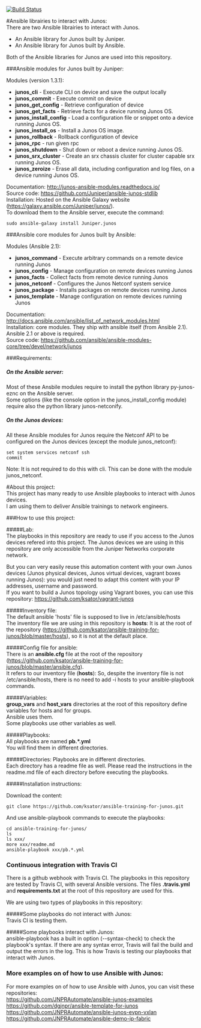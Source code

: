 [![Build Status](https://travis-ci.org/ksator/ansible-training-for-junos.svg?branch=master)](https://travis-ci.org/ksator/ansible-training-for-junos)  

#Ansible librairies to interact with Junos:  
There are two Ansible librairies to interact with Junos.  
- An Ansible library for Junos built by Juniper.  
- An Ansible library for Junos built by Ansible.  

Both of the Ansible libraries for Junos are used into this repository.  

###Ansible modules for Junos built by Juniper:  

Modules (version 1.3.1):     
- **junos_cli** - Execute CLI on device and save the output locally  
- **junos_commit** - Execute commit on device  
- **junos_get_config** - Retrieve configuration of device  
- **junos_get_facts** - Retrieve facts for a device running Junos OS.  
- **junos_install_config** - Load a configuration file or snippet onto a device running Junos OS.  
- **junos_install_os** - Install a Junos OS image.  
- **junos_rollback** - Rollback configuration of device  
- **junos_rpc** - run given rpc  
- **junos_shutdown** - Shut down or reboot a device running Junos OS.  
- **junos_srx_cluster** - Create an srx chassis cluster for cluster capable srx running Junos OS.  
- **junos_zeroize** - Erase all data, including configuration and log files, on a device running Junos OS.  

Documentation: http://junos-ansible-modules.readthedocs.io/  
Source code: https://github.com/Juniper/ansible-junos-stdlib  
Installation: Hosted on the Ansible Galaxy website (https://galaxy.ansible.com/Juniper/junos/).  
To download them to the Ansible server, execute the command:   
```
sudo ansible-galaxy install Juniper.junos  
```

###Ansible core modules for Junos built by Ansible:   

Modules (Ansible 2.1):   
- **junos_command** - Execute arbitrary commands on a remote device running Junos  
- **junos_config** - Manage configuration on remote devices running Junos  
- **junos_facts** - Collect facts from remote device running Junos  
- **junos_netconf** - Configures the Junos Netconf system service  
- **junos_package** - Installs packages on remote devices running Junos  
- **junos_template** - Manage configuration on remote devices running Junos  

Documentation: http://docs.ansible.com/ansible/list_of_network_modules.html    
Installation: core modules. They ship with ansible itself (from Ansible 2.1). Ansible 2.1 or above is required.    
Source code: https://github.com/ansible/ansible-modules-core/tree/devel/network/junos  

###Requirements:  

##### On the Ansible server:

Most of these Ansbile modules require to install the python library py-junos-eznc on the Ansible server.  
Some options (like the console option in the junos_install_config module) require also the python library junos-netconify.

##### On the Junos devices:

All these Ansible modules for Junos require the Netconf API to be configured on the Junos devices (except the module junos_netconf):
```
set system services netconf ssh
commit
```
Note: It is not required to do this with cli. This can be done with the module junos_netconf. 

#About this project:   
This project has many ready to use Ansible playbooks to interact with Junos devices.    
I am using them to deliver Ansible trainings to network engineers.  

###How to use this project: 

#####Lab:  
The playbooks in this repository are ready to use if you access to the Junos devices refered into this project. 
The Junos devices we are using in this repository are only accessible from the Juniper Networks corporate network.   

But you can very easily reuse this automation content with your own Junos devices (Junos physical devices, Junos virtual devices, vagrant boxes running Junos): you would just need to adapt this content with your IP addresses, username and password.   
If you want to build a Junos topology using Vagrant boxes, you can use this repository: https://github.com/ksator/vagrant-junos    

#####Inventory file:  
The default ansible 'hosts' file is supposed to live in /etc/ansible/hosts  
The inventory file we are using in this repository is **hosts**: It is at the root of the repository (https://github.com/ksator/ansible-training-for-junos/blob/master/hosts), so it is not at the default place.   

#####Config file for ansible:   
There is an **ansible.cfg** file at the root of the repository (https://github.com/ksator/ansible-training-for-junos/blob/master/ansible.cfg).  
It refers to our inventory file (**hosts**): So, despite the inventory file is not /etc/ansible/hosts, there is no need to add -i hosts to your ansible-playbook commands.  

#####Variables:   
**group_vars** and **host_vars** directories at the root of this repository define variables for hosts and for groups.  
Ansible uses them.   
Some playbooks use other variables as well. 

#####Playbooks:  
All playbooks are named **pb.*.yml**  
You will find them in different directories.  

#####Directories:
Playbooks are in different directories.   
Each directory has a readme file as well. Please read the instructions in the readme.md file of each directory before executing the playbooks.    

#####Installation instructions:  

Download the content:  
```
git clone https://github.com/ksator/ansible-training-for-junos.git  
```

And use ansible-playbook commands to execute the playbooks:    
```
cd ansible-training-for-junos/
ls
ls xxx/
more xxx/readme.md
ansible-playbook xxx/pb.*.yml  
```

### Continuous integration with Travis CI
There is a github webhook with Travis CI. 
The playbooks in  this repository are tested by Travis CI, with several Ansible versions. 
The files **.travis.yml** and **requirements.txt** at the root of this repository are used for this.  

We are using two types of playbooks in this repository:  

#####Some playbooks do not interact with Junos:   
Travis CI is testing them.  

#####Some playbooks interact with Junos:    
ansible-playbook has a built in option (--syntax-check) to check the playbook's syntax. If there are any syntax error, Travis will fail the build and output the errors in the log. This is how Travis is testing our playbooks that interact with Junos.  

### More examples on of how to use Ansible with Junos:   
For more examples on of how to use Ansible with Junos, you can visit these repositories:   
https://github.com/JNPRAutomate/ansible-junos-examples  
https://github.com/dgjnpr/ansible-template-for-junos  
https://github.com/JNPRAutomate/ansible-junos-evpn-vxlan    
https://github.com/JNPRAutomate/ansible-demo-ip-fabric  


